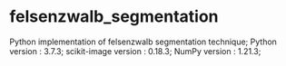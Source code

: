 # felsenzwalb_segmentation
Python implementation of felsenzwalb segmentation technique;
Python version : 3.7.3;
scikit-image version : 0.18.3;
NumPy version : 1.21.3;
